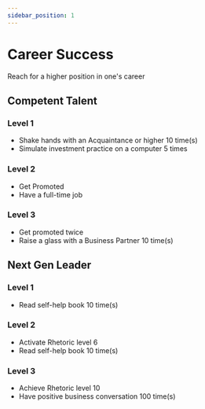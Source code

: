 ```yaml
---
sidebar_position: 1
---
```


# Career Success
Reach for a higher position in one's career	

## Competent Talent
### Level 1
- Shake hands with an Acquaintance or higher 10 time(s)
- Simulate investment practice on a computer 5 times

### Level 2
- Get Promoted
- Have a full-time job

### Level 3
- Get promoted twice
- Raise a glass with a Business Partner 10 time(s)

## Next Gen Leader
### Level 1
- Read self-help book 10 time(s)	

### Level 2
- Activate Rhetoric level 6
- Read self-help book 10 time(s)

### Level 3
- Achieve Rhetoric level 10
- Have positive business conversation 100 time(s)
